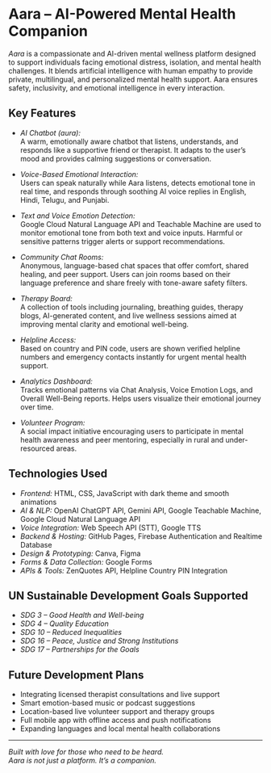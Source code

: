 # Aara – AI-Powered Mental Health Companion

*Aara* is a compassionate and AI-driven mental wellness platform designed to support individuals facing emotional distress, isolation, and mental health challenges. It blends artificial intelligence with human empathy to provide private, multilingual, and personalized mental health support. Aara ensures safety, inclusivity, and emotional intelligence in every interaction.

## Key Features

- *AI Chatbot (aura):*  
  A warm, emotionally aware chatbot that listens, understands, and responds like a supportive friend or therapist. It adapts to the user’s mood and provides calming suggestions or conversation.

- *Voice-Based Emotional Interaction:*  
  Users can speak naturally while Aara listens, detects emotional tone in real time, and responds through soothing AI voice replies in English, Hindi, Telugu, and Punjabi.

- *Text and Voice Emotion Detection:*  
  Google Cloud Natural Language API and Teachable Machine are used to monitor emotional tone from both text and voice inputs. Harmful or sensitive patterns trigger alerts or support recommendations.

- *Community Chat Rooms:*  
  Anonymous, language-based chat spaces that offer comfort, shared healing, and peer support. Users can join rooms based on their language preference and share freely with tone-aware safety filters.

- *Therapy Board:*  
  A collection of tools including journaling, breathing guides, therapy blogs, AI-generated content, and live wellness sessions aimed at improving mental clarity and emotional well-being.

- *Helpline Access:*  
  Based on country and PIN code, users are shown verified helpline numbers and emergency contacts instantly for urgent mental health support.

- *Analytics Dashboard:*  
  Tracks emotional patterns via Chat Analysis, Voice Emotion Logs, and Overall Well-Being reports. Helps users visualize their emotional journey over time.

- *Volunteer Program:*  
  A social impact initiative encouraging users to participate in mental health awareness and peer mentoring, especially in rural and under-resourced areas.

## Technologies Used

- *Frontend:* HTML, CSS, JavaScript with dark theme and smooth animations  
- *AI & NLP:* OpenAI ChatGPT API, Gemini API, Google Teachable Machine, Google Cloud Natural Language API  
- *Voice Integration:* Web Speech API (STT), Google TTS  
- *Backend & Hosting:* GitHub Pages, Firebase Authentication and Realtime Database  
- *Design & Prototyping:* Canva, Figma  
- *Forms & Data Collection:* Google Forms  
- *APIs & Tools:* ZenQuotes API, Helpline Country PIN Integration

## UN Sustainable Development Goals Supported

- *SDG 3 – Good Health and Well-being*  
- *SDG 4 – Quality Education*  
- *SDG 10 – Reduced Inequalities*  
- *SDG 16 – Peace, Justice and Strong Institutions*  
- *SDG 17 – Partnerships for the Goals*

## Future Development Plans

- Integrating licensed therapist consultations and live support  
- Smart emotion-based music or podcast suggestions  
- Location-based live volunteer support and therapy groups  
- Full mobile app with offline access and push notifications  
- Expanding languages and local mental health collaborations

---

*Built with love for those who need to be heard.*  
*Aara is not just a platform. It’s a companion.*
